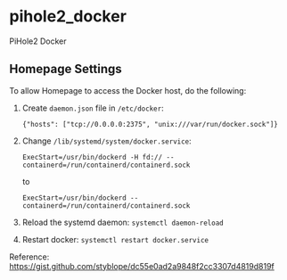# pihole2_docker
PiHole2 Docker

## Homepage Settings
To allow Homepage to access the Docker host, do the following:

1. Create `daemon.json` file in `/etc/docker`:

    `{"hosts": ["tcp://0.0.0.0:2375", "unix:///var/run/docker.sock"]}`

2. Change `/lib/systemd/system/docker.service`:

    `ExecStart=/usr/bin/dockerd -H fd:// --containerd=/run/containerd/containerd.sock`

    to

    `ExecStart=/usr/bin/dockerd --containerd=/run/containerd/containerd.sock`

3. Reload the systemd daemon: `systemctl daemon-reload`
4. Restart docker: `systemctl restart docker.service`

Reference: https://gist.github.com/styblope/dc55e0ad2a9848f2cc3307d4819d819f